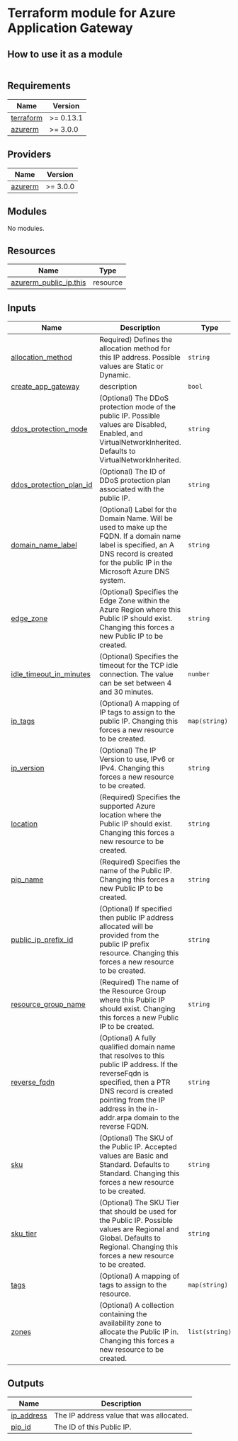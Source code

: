 # Terraform module for Azure Application Gateway

## How to use it as a module

```hcl
```

<!-- BEGINNING OF PRE-COMMIT-TERRAFORM DOCS HOOK -->
## Requirements

| Name | Version |
|------|---------|
| <a name="requirement_terraform"></a> [terraform](#requirement\_terraform) | >= 0.13.1 |
| <a name="requirement_azurerm"></a> [azurerm](#requirement\_azurerm) | >= 3.0.0 |

## Providers

| Name | Version |
|------|---------|
| <a name="provider_azurerm"></a> [azurerm](#provider\_azurerm) | >= 3.0.0 |

## Modules

No modules.

## Resources

| Name | Type |
|------|------|
| [azurerm_public_ip.this](https://registry.terraform.io/providers/hashicorp/azurerm/latest/docs/resources/public_ip) | resource |

## Inputs

| Name | Description | Type | Default | Required |
|------|-------------|------|---------|:--------:|
| <a name="input_allocation_method"></a> [allocation\_method](#input\_allocation\_method) | Required) Defines the allocation method for this IP address. Possible values are Static or Dynamic. | `string` | `"Static"` | no |
| <a name="input_create_app_gateway"></a> [create\_app\_gateway](#input\_create\_app\_gateway) | description | `bool` | `true` | no |
| <a name="input_ddos_protection_mode"></a> [ddos\_protection\_mode](#input\_ddos\_protection\_mode) | (Optional) The DDoS protection mode of the public IP. Possible values are Disabled, Enabled, and VirtualNetworkInherited. Defaults to VirtualNetworkInherited. | `string` | `"VirtualNetworkInherited"` | no |
| <a name="input_ddos_protection_plan_id"></a> [ddos\_protection\_plan\_id](#input\_ddos\_protection\_plan\_id) | (Optional) The ID of DDoS protection plan associated with the public IP. | `string` | `null` | no |
| <a name="input_domain_name_label"></a> [domain\_name\_label](#input\_domain\_name\_label) | (Optional) Label for the Domain Name. Will be used to make up the FQDN. If a domain name label is specified, an A DNS record is created for the public IP in the Microsoft Azure DNS system. | `string` | `null` | no |
| <a name="input_edge_zone"></a> [edge\_zone](#input\_edge\_zone) | (Optional) Specifies the Edge Zone within the Azure Region where this Public IP should exist. Changing this forces a new Public IP to be created. | `string` | `null` | no |
| <a name="input_idle_timeout_in_minutes"></a> [idle\_timeout\_in\_minutes](#input\_idle\_timeout\_in\_minutes) | (Optional) Specifies the timeout for the TCP idle connection. The value can be set between 4 and 30 minutes. | `number` | `4` | no |
| <a name="input_ip_tags"></a> [ip\_tags](#input\_ip\_tags) | (Optional) A mapping of IP tags to assign to the public IP. Changing this forces a new resource to be created. | `map(string)` | `{}` | no |
| <a name="input_ip_version"></a> [ip\_version](#input\_ip\_version) | (Optional) The IP Version to use, IPv6 or IPv4. Changing this forces a new resource to be created. | `string` | `"IPv4"` | no |
| <a name="input_location"></a> [location](#input\_location) | (Required) Specifies the supported Azure location where the Public IP should exist. Changing this forces a new resource to be created. | `string` | n/a | yes |
| <a name="input_pip_name"></a> [pip\_name](#input\_pip\_name) | (Required) Specifies the name of the Public IP. Changing this forces a new Public IP to be created. | `string` | n/a | yes |
| <a name="input_public_ip_prefix_id"></a> [public\_ip\_prefix\_id](#input\_public\_ip\_prefix\_id) | (Optional) If specified then public IP address allocated will be provided from the public IP prefix resource. Changing this forces a new resource to be created. | `string` | `null` | no |
| <a name="input_resource_group_name"></a> [resource\_group\_name](#input\_resource\_group\_name) | (Required) The name of the Resource Group where this Public IP should exist. Changing this forces a new Public IP to be created. | `string` | n/a | yes |
| <a name="input_reverse_fqdn"></a> [reverse\_fqdn](#input\_reverse\_fqdn) | (Optional) A fully qualified domain name that resolves to this public IP address. If the reverseFqdn is specified, then a PTR DNS record is created pointing from the IP address in the in-addr.arpa domain to the reverse FQDN. | `string` | `null` | no |
| <a name="input_sku"></a> [sku](#input\_sku) | (Optional) The SKU of the Public IP. Accepted values are Basic and Standard. Defaults to Standard. Changing this forces a new resource to be created. | `string` | `"Standard"` | no |
| <a name="input_sku_tier"></a> [sku\_tier](#input\_sku\_tier) | (Optional) The SKU Tier that should be used for the Public IP. Possible values are Regional and Global. Defaults to Regional. Changing this forces a new resource to be created. | `string` | `"Regional"` | no |
| <a name="input_tags"></a> [tags](#input\_tags) | (Optional) A mapping of tags to assign to the resource. | `map(string)` | `{}` | no |
| <a name="input_zones"></a> [zones](#input\_zones) | (Optional) A collection containing the availability zone to allocate the Public IP in. Changing this forces a new resource to be created. | `list(string)` | `[]` | no |

## Outputs

| Name | Description |
|------|-------------|
| <a name="output_ip_address"></a> [ip\_address](#output\_ip\_address) | The IP address value that was allocated. |
| <a name="output_pip_id"></a> [pip\_id](#output\_pip\_id) | The ID of this Public IP. |
<!-- END OF PRE-COMMIT-TERRAFORM DOCS HOOK -->
